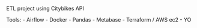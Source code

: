 ETL project using Citybikes API 

Tools:
    - Airflow
    - Docker
    - Pandas
    - Metabase
    - Terraform / AWS ec2
    - YO

